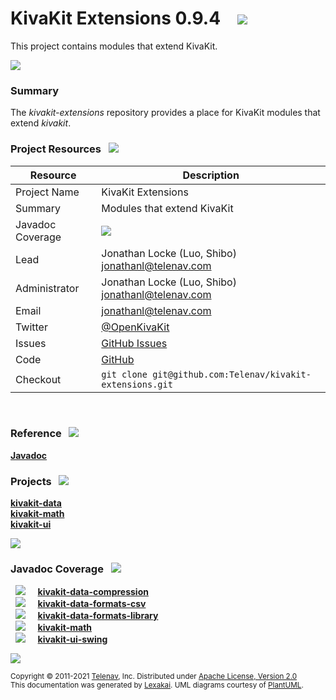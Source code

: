 # KivaKit Extensions 0.9.4 &nbsp;&nbsp; <img src="https://www.kivakit.org/images/kivakit-64.png" srcset="https://www.kivakit.org/images/kivakit-64-2x.png 2x"/>

This project contains modules that extend KivaKit.

<img src="https://www.kivakit.org/images/horizontal-line-512.png" srcset="https://www.kivakit.org/images/horizontal-line-512-2x.png 2x"/>

[//]: # (start-user-text)

### Summary <a name = "summary"></a>

The *kivakit-extensions* repository provides a place for KivaKit modules that extend *kivakit*.

### Project Resources <a name = "project-resources"></a> &nbsp; <img src="https://www.kivakit.org/images/water-32.png" srcset="https://www.kivakit.org/images/water-32-2x.png 2x"/>

| Resource     |     Description                   |
|--------------|-----------------------------------|
| Project Name | KivaKit Extensions |
| Summary | Modules that extend KivaKit| 
| Javadoc Coverage |  <!-- ${project-javadoc-average-coverage-meter} -->  ![](https://www.kivakit.org/images/meter-70-12.png) <!-- end --> |
| Lead | Jonathan Locke (Luo, Shibo) <br/> [jonathanl@telenav.com](mailto:jonathanl@telenav.com) |
| Administrator | Jonathan Locke (Luo, Shibo) <br/> [jonathanl@telenav.com](mailto:jonathanl@telenav.com) |
| Email | [jonathanl@telenav.com](mailto:jonathanl@telenav.com) |
| Twitter | [@OpenKivaKit](https://twitter.com/openkivakit) |
| Issues | [GitHub Issues](https://github.com/Telenav/kivakit-extensions/issues) |
| Code | [GitHub](https://github.com/Telenav/kivakit-extensions) |
| Checkout | `git clone git@github.com:Telenav/kivakit-extensions.git` |

<br/> 

### Reference <a name = "reference"></a>&nbsp; <img src="https://www.kivakit.org/images/books-32.png" srcset="https://www.kivakit.org/images/books-32-2x.png 2x"/>

[**Javadoc**](https://telenav.github.io/kivakit-extensions/javadoc)

[//]: # (end-user-text)

### Projects <a name = "projects"></a> &nbsp; <img src="https://www.kivakit.org/images/gears-32.png" srcset="https://www.kivakit.org/images/gears-32-2x.png 2x"/>

[**kivakit-data**](kivakit-data/README.md)  
[**kivakit-math**](kivakit-math/README.md)  
[**kivakit-ui**](kivakit-ui/README.md)  

<img src="https://www.kivakit.org/images/horizontal-line-128.png" srcset="https://www.kivakit.org/images/horizontal-line-128-2x.png 2x"/>

### Javadoc Coverage <a name = "javadoc-coverage"></a> &nbsp; <img src="https://www.kivakit.org/images/bargraph-32.png" srcset="https://www.kivakit.org/images/bargraph-32-2x.png 2x"/>

&nbsp;  ![](https://www.kivakit.org/images/meter-70-12.png) &nbsp; &nbsp; [**kivakit-data-compression**](kivakit-data/compression/README.md)  
&nbsp;  ![](https://www.kivakit.org/images/meter-90-12.png) &nbsp; &nbsp; [**kivakit-data-formats-csv**](kivakit-data/formats/csv/README.md)  
&nbsp;  ![](https://www.kivakit.org/images/meter-90-12.png) &nbsp; &nbsp; [**kivakit-data-formats-library**](kivakit-data/formats/library/README.md)  
&nbsp;  ![](https://www.kivakit.org/images/meter-70-12.png) &nbsp; &nbsp; [**kivakit-math**](kivakit-math/README.md)  
&nbsp;  ![](https://www.kivakit.org/images/meter-40-12.png) &nbsp; &nbsp; [**kivakit-ui-swing**](kivakit-ui/swing/README.md)

[//]: # (start-user-text)



[//]: # (end-user-text)

<img src="https://www.kivakit.org/images/horizontal-line-512.png" srcset="https://www.kivakit.org/images/horizontal-line-512-2x.png 2x"/>

<sub>Copyright &#169; 2011-2021 [Telenav](http://telenav.com), Inc. Distributed under [Apache License, Version 2.0](LICENSE)</sub>  
<sub>This documentation was generated by [Lexakai](https://github.com/Telenav/lexakai). UML diagrams courtesy
of [PlantUML](http://plantuml.com).</sub>
